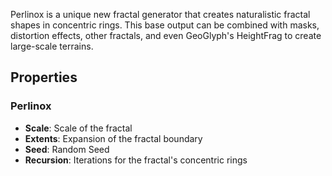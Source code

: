 Perlinox is a unique new fractal generator that creates naturalistic fractal shapes in concentric rings. This base output can be combined with masks, distortion effects, other fractals, and even GeoGlyph's HeightFrag to create large-scale terrains. 

## Properties

### Perlinox 
- **Scale**: Scale of the fractal
- **Extents**: Expansion of the fractal boundary
- **Seed**: Random Seed
- **Recursion**: Iterations for the fractal's concentric rings


